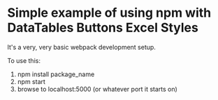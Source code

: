 # Simple example of using npm with DataTables Buttons Excel Styles

It's a very, very basic webpack development setup.

To use this:

1. npm install package_name
2. npm start
3. browse to localhost:5000 (or whatever port it starts on)
